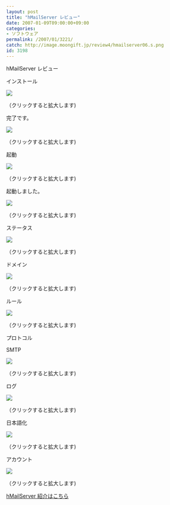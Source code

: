 ```yaml
---
layout: post
title: "hMailServer レビュー"
date: 2007-01-09T09:00:00+09:00
categories:
- ソフトウェア
permalink: /2007/01/3221/
catch: http://image.moongift.jp/review4/hmailserver06.s.png
id: 3198
---
```

hMailServer レビュー  
<!--more-->

インストール

  

[![](http://image.moongift.jp/review4/hmailserver01.s.png)](http://image.moongift.jp/review4/hmailserver01.png)  
  
（クリックすると拡大します)

  

完了です。

  

[![](http://image.moongift.jp/review4/hmailserver02.s.png)](http://image.moongift.jp/review4/hmailserver02.png)  
  
（クリックすると拡大します)

  

起動

  

[![](http://image.moongift.jp/review4/hmailserver03.s.png)](http://image.moongift.jp/review4/hmailserver03.png)  
  
（クリックすると拡大します)

  

起動しました。

  

[![](http://image.moongift.jp/review4/hmailserver04.s.png)](http://image.moongift.jp/review4/hmailserver04.png)  
  
（クリックすると拡大します)

  

ステータス

  

[![](http://image.moongift.jp/review4/hmailserver05.s.png)](http://image.moongift.jp/review4/hmailserver05.png)  
  
（クリックすると拡大します)

  

ドメイン

  

[![](http://image.moongift.jp/review4/hmailserver06.s.png)](http://image.moongift.jp/review4/hmailserver06.png)  
  
（クリックすると拡大します)

  

ルール

  

[![](http://image.moongift.jp/review4/hmailserver07.s.png)](http://image.moongift.jp/review4/hmailserver07.png)  
  
（クリックすると拡大します)

  

プロトコル

  

SMTP

  

[![](http://image.moongift.jp/review4/hmailserver08.s.png)](http://image.moongift.jp/review4/hmailserver08.png)  
  
（クリックすると拡大します)

  

ログ

  

[![](http://image.moongift.jp/review4/hmailserver09.s.png)](http://image.moongift.jp/review4/hmailserver09.png)  
  
（クリックすると拡大します)

  

日本語化

  

[![](http://image.moongift.jp/review4/hmailserver10.s.png)](http://image.moongift.jp/review4/hmailserver10.png)  
  
（クリックすると拡大します)

  

アカウント

  

[![](http://image.moongift.jp/review4/hmailserver11.s.png)](http://image.moongift.jp/review4/hmailserver11.png)  
  
（クリックすると拡大します)

  

[hMailServer 紹介はこちら](http://oss.moongift.jp/intro/i-3220.html)

